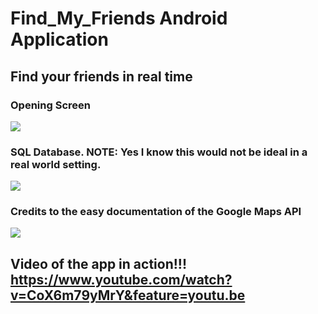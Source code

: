 # Find_My_Friends Android Application
## Find your friends in real time
### Opening Screen
<img src="https://user-images.githubusercontent.com/14865439/44194922-813d8080-a105-11e8-8b75-ef86eb44a527.png"></img>
### SQL Database. NOTE: Yes I know this would not be ideal in a real world setting. 
<img src="https://user-images.githubusercontent.com/14865439/44195095-04f76d00-a106-11e8-84ef-9e2b27ee58a2.png"></img>
### Credits to the easy documentation of the Google Maps API
<img src="https://user-images.githubusercontent.com/14865439/44195204-54d63400-a106-11e8-8430-4d481e7b6b86.png"></img>
## Video of the app in action!!! https://www.youtube.com/watch?v=CoX6m79yMrY&feature=youtu.be
